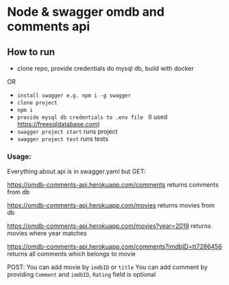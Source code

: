 # Node & swagger omdb and comments api
## How to run
- clone repo, provide credentials do mysql db, build with docker


OR


- `install swagger e.g. npm i -g swagger`
- `clone project`
- `npm i`
- `provide mysql db credentials to .env file `
(I used https://freesqldatabase.com)
- `swagger project start`
runs project
- `swagger project test` 
runs tests

### Usage:
Everything about api is in swagger.yaml but 
GET:


https://omdb-comments-api.herokuapp.com/comments returns comments from db  


https://omdb-comments-api.herokuapp.com/movies returns movies from db  


https://omdb-comments-api.herokuapp.com/movies?year=2019 returns movies where year matches


https://omdb-comments-api.herokuapp.com/comments?imdbID=tt7286456 returns all comments which belongs to movie


POST:
You can add movie by `imdbID` or `title`
You can add comment by providing `Comment` and `imdbID`, `Rating` field is optional
